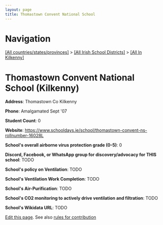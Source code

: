 ```yaml
---
layout: page
title: Thomastown Convent National School
---
```

# Navigation

[[All countries/states/provinces]](../../..) > [[All Irish School Districts]](../..) > [[All In Kilkenny]](..)

# Thomastown Convent National School (Kilkenny)

**Address**: Thomastown Co Kilkenny

**Phone**: Amalgamated Sept '07

**Student Count**: 0

**Website**: <https://www.schooldays.ie/school/thomastown-convent-ns-rollnumber-16028L>

**School's overall airborne virus protection grade (0-5)**: 0

**Discord, Facebook, or WhatsApp group for discovery/advocacy for THIS school**: TODO

**School's policy on Ventilation**: TODO

**School's Ventilation Work Completion**: TODO

**School's Air-Purification**: TODO

**School's CO2 monitoring to actively drive ventilation and filtration**: TODO

**School's Wikidata URL**: TODO


[Edit this page](https://github.com/ventilate-schools/Ireland/edit/main/./Kilkenny/Thomastown_Convent_National_School.md). See also [rules for contribution](../../../contribution-rules/)